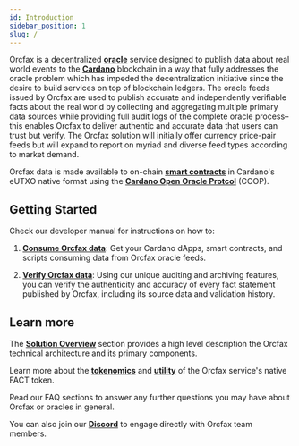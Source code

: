 ```yaml
---
id: Introduction
sidebar_position: 1
slug: /
---
```


Orcfax is a decentralized **[oracle](oracle-basics#what-is-an-oracle)** service
designed to publish data about real world events to the
**[Cardano](https://medium.com/coinmonks/why-cardano-in-2023-b481846028bc)**
blockchain in a way that fully addresses the oracle problem which has impeded
the decentralization initiative since the desire to build services on top of
blockchain ledgers. The oracle feeds issued by Orcfax are used to publish
accurate and independently verifiable facts about the real world by collecting
and aggregating multiple primary data sources while providing full audit logs of
the complete oracle process– this enables Orcfax to deliver authentic and
accurate data that users can trust but verify. The Orcfax solution will
initially offer currency price-pair feeds but will expand to report on myriad
and diverse feed types according to market demand.

Orcfax data is made available to on-chain
**[smart contracts](oracle-basics#what-is-a-smart-contract)** in Cardano's eUTXO
native format using the **[Cardano Open Oracle Protcol](solution-overview#cardano-open-oracle-protocol-coop)** (COOP).

## Getting Started
Check our developer manual for instructions on how to:

1. **[Consume Orcfax data](consume)**: Get your Cardano dApps, smart contracts,
and scripts consuming data from Orcfax oracle feeds.

1. **[Verify Orcfax data](verify)**: Using our unique auditing and archiving
features, you can verify the authenticity and accuracy of every fact statement
published by Orcfax, including its source data and validation history.

## Learn more
The **[Solution Overview](solution-overview)** section provides a high level
description the Orcfax technical architecture and its primary components.

Learn more about the **[tokenomics](tokenomics)** and
**[utility](utility-token)** of the Orcfax service's native FACT token.

Read our FAQ sections to answer any further questions you may have about Orcfax
or oracles in general.

You can also join our **[Discord](https://dsc.gg/orcfax)** to engage directly
with Orcfax team members.
